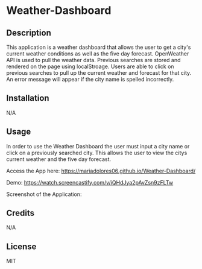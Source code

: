 # Weather-Dashboard

## Description
This application is a weather dashboard that allows the user to get a city's current weather conditions as well as the five day forecast. OpenWeather API is used to pull the weather data. Previous searches are stored and rendered on the page using localStroage. Users are able to click on previous searches to pull up the current weather and forecast for that city. An error message will appear if the city name is spelled incorrectly. 

## Installation
N/A

## Usage
In order to use the Weather Dashboard the user must input a city name or click on a previously searched city. This allows the user to view the citys current weather and the five day forecast. 

Access the App here: https://mariadolores06.github.io/Weather-Dashboard/

Demo: https://watch.screencastify.com/v/iQHdJya2pAvZsn9zFLTw

Screenshot of the Application: 

## Credits
N/A

## License
MIT 
